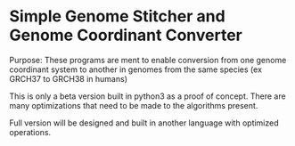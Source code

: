 # Simple Genome Stitcher and Genome Coordinant Converter

Purpose: These programs are ment to enable conversion from one genome coordinant system to another in genomes from the same species (ex GRCH37 to GRCH38 in humans)

This is only a beta version built in python3 as a proof of concept. There are many optimizations that need to be made to the algorithms present.

Full version will be designed and built in another language with optimized operations.

